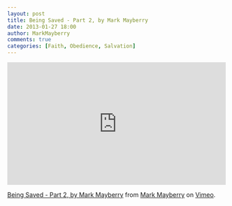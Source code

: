 ```yaml
---
layout: post
title: Being Saved - Part 2, by Mark Mayberry
date: 2013-01-27 18:00
author: MarkMayberry
comments: true
categories: [Faith, Obedience, Salvation]
---
```

<iframe src="http://player.vimeo.com/video/58396954" width="500" height="281" frameborder="0" webkitAllowFullScreen mozallowfullscreen allowFullScreen></iframe> <p><a href="http://vimeo.com/58396954">Being Saved - Part 2, by Mark Mayberry</a> from <a href="http://vimeo.com/ascoc">Mark Mayberry</a> on <a href="http://vimeo.com">Vimeo</a>.</p>
